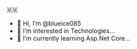 🇲🇲
- 👋 Hi, I’m @blueice085
- 👀 I’m interested in Technologies...
- 🌱 I’m currently learning Asp.Net Core...

<!---
blueice085/blueice085 is a ✨ special ✨ repository because its `README.md` (this file) appears on your GitHub profile.
You can click the Preview link to take a look at your changes.
--->
